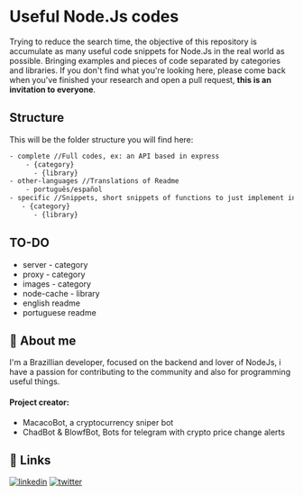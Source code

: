 
# Useful Node.Js codes

Trying to reduce the search time, the objective of this repository is
accumulate as many useful code snippets for Node.Js in the real world as possible.
Bringing examples and pieces of code separated by categories and libraries.
If you don't find what you're looking here, please come back when you've finished your research and open a pull request, **this is an invitation to everyone**.

## Structure

This will be the folder structure you will find here:

```bash
- complete //Full codes, ex: an API based in express
    - {category}
      - {library}
- other-languages //Translations of Readme
    - português/español
- specific //Snippets, short snippets of functions to just implement in your code.
   - {category}
      - {library}
```


## TO-DO
- server - category
- proxy  - category
- images - category
- node-cache - library
- english readme
- portuguese readme


## 🚀 About me
I'm a Brazillian developer, focused on the backend and lover of NodeJs,
i have a passion for contributing to the community and also for programming useful things.


#### Project creator:
- MacacoBot, a cryptocurrency sniper bot
- ChadBot & BlowfBot, Bots for telegram with crypto price change alerts

## 🔗 Links
[![linkedin](https://img.shields.io/badge/linkedin-0A66C2?style=for-the-badge&logo=linkedin&logoColor=white)](https://www.linkedin.com/in/junior-o-freitas/)
[![twitter](https://img.shields.io/badge/twitter-1DA1F2?style=for-the-badge&logo=twitter&logoColor=white)](https://twitter.com/SolascriptU)

